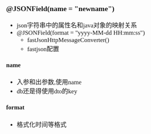 <span  style="font-family: Simsun,serif; font-size: 17px; ">

### @JSONField(name = "newname")

- json字符串中的属性名和java对象的映射关系
- @JSONField(format = "yyyy-MM-dd HH:mm:ss")
    - fastJsonHttpMessageConverter()
    - fastjson配置

#### name

- 入参和出参数,使用name
- db还是得使用dto的key

#### format

- 格式化时间等格式

</span>